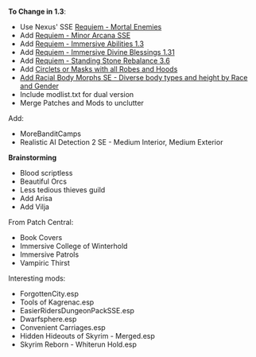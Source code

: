 **To Change in 1.3**:

- Use Nexus' SSE [Requiem - Mortal Enemies](https://www.nexusmods.com/skyrimspecialedition/mods/27292)
- Add [Requiem - Minor Arcana SSE](https://www.nexusmods.com/skyrimspecialedition/mods/25843?tab=files)
- Add [Requiem - Immersive Abilities 1.3](https://www.nexusmods.com/skyrim/mods/96880)
- Add [Requiem - Immersive Divine Blessings 1.31](https://www.nexusmods.com/skyrim/mods/88988)
- Add [Requiem - Standing Stone Rebalance 3.6](https://www.nexusmods.com/skyrim/mods/88988)
- Add [Circlets or Masks with all Robes and Hoods](https://www.nexusmods.com/skyrimspecialedition/mods/3732)
- [Add Racial Body Morphs SE - Diverse body types and height by Race and Gender](https://www.nexusmods.com/skyrimspecialedition/mods/20684)
- Include modlist.txt for dual version
- Merge Patches and Mods to unclutter

Add:
- MoreBanditCamps
- Realistic AI Detection 2 SE - Medium Interior, Medium Exterior

**Brainstorming**
- Blood scriptless
- Beautiful Orcs
- Less tedious thieves guild
- Add Arisa
- Add Vilja

From Patch Central:
- Book Covers
- Immersive College of Winterhold
- Immersive Patrols
- Vampiric Thirst

Interesting mods:

- ForgottenCity.esp
- Tools of Kagrenac.esp
- EasierRidersDungeonPackSSE.esp
- Dwarfsphere.esp
- Convenient Carriages.esp
- Hidden Hideouts of Skyrim - Merged.esp
- Skyrim Reborn - Whiterun Hold.esp